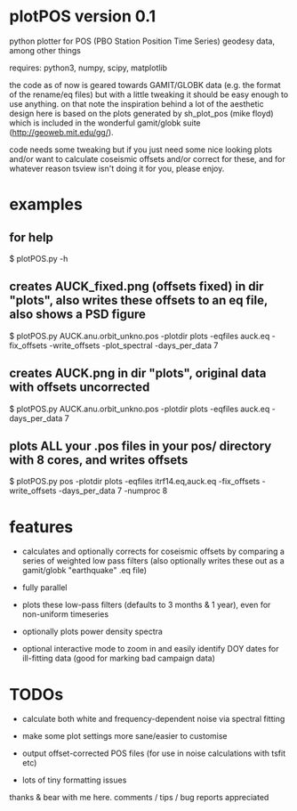 # plotPOS version 0.1 
python plotter for POS (PBO Station Position Time Series) geodesy data, among other things

requires: python3, numpy, scipy, matplotlib

the code as of now is geared towards GAMIT/GLOBK data (e.g. the format of the rename/eq files)
but with a little tweaking it should be easy enough to use anything. on that note the inspiration behind 
a lot of the aesthetic design here is based on the plots generated by sh_plot_pos (mike floyd) which 
is included in the wonderful gamit/globk suite (http://geoweb.mit.edu/gg/).

code needs some tweaking but if you just need some nice looking plots and/or want to calculate coseismic
offsets and/or correct for these, and for whatever reason tsview isn't doing it for you, please enjoy.  

# examples

## for help
$ plotPOS.py -h

## creates AUCK_fixed.png (offsets fixed) in dir "plots", also writes these offsets to an eq file, also shows a PSD figure
$ plotPOS.py AUCK.anu.orbit_unkno.pos -plotdir plots -eqfiles auck.eq -fix_offsets -write_offsets -plot_spectral  -days_per_data 7

## creates AUCK.png in dir "plots", original data with offsets uncorrected
$ plotPOS.py AUCK.anu.orbit_unkno.pos -plotdir plots -eqfiles auck.eq -days_per_data 7

## plots ALL your .pos files in your pos/ directory with 8 cores, and writes offsets
$ plotPOS.py pos -plotdir plots -eqfiles itrf14.eq,auck.eq -fix_offsets -write_offsets -days_per_data 7 -numproc 8


# features

- calculates and optionally corrects for coseismic offsets by comparing a series of weighted low pass filters
   (also optionally writes these out as a gamit/globk "earthquake" .eq file)

- fully parallel

- plots these low-pass filters (defaults to 3 months & 1 year), even for non-uniform timeseries

- optionally plots power density spectra

- optional interactive mode to zoom in and easily identify DOY dates for ill-fitting data (good for marking bad campaign data) 

# TODOs

- calculate both white and frequency-dependent noise via spectral fitting 

- make some plot settings more sane/easier to customise

- output offset-corrected POS files (for use in noise calculations with tsfit etc)

- lots of tiny formatting issues

thanks & bear with me here. comments / tips / bug reports appreciated
